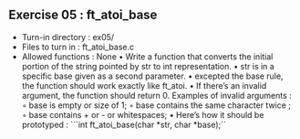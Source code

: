 ## Exercise 05 : ft_atoi_base

- Turn-in directory : ex05/
- Files to turn in : ft_atoi_base.c
- Allowed functions : None
 • Write a function that converts the initial portion of the string pointed by str to int
   representation.
 • str is in a specific base given as a second parameter.
 • excepted the base rule, the function should work exactly like ft_atoi.
 • If there’s an invalid argument, the function should return 0. Examples of invalid
   arguments :
 ◦ base is empty or size of 1;
 ◦ base contains the same character twice ;
 ◦ base contains + or - or whitespaces;
 • Here’s how it should be prototyped :
```int ft_atoi_base(char *str, char *base);``
